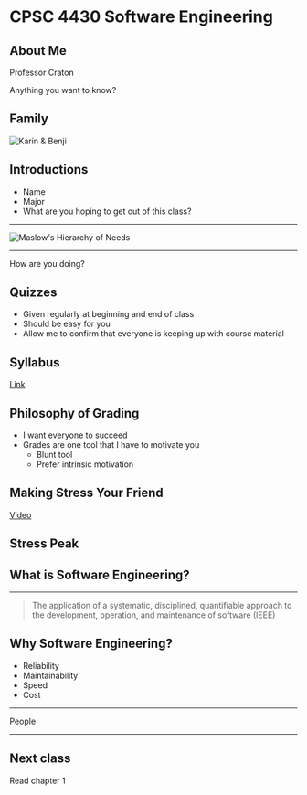 CPSC 4430 Software Engineering
==============================

About Me
--------

Professor Craton

Anything you want to know?

Family
------

![Karin & Benji](https://joncraton.com/public/benji-karin.jpg)

Introductions
-------------

- Name
- Major
- What are you hoping to get out of this class?

---

![Maslow's Hierarchy of Needs](https://upload.wikimedia.org/wikipedia/commons/thumb/e/ea/Maslow%27s_Hierarchy_of_Needs2.svg/634px-Maslow%27s_Hierarchy_of_Needs2.svg.png)

---

How are you doing?

Quizzes
-------

- Given regularly at beginning and end of class
- Should be easy for you
- Allow me to confirm that everyone is keeping up with course material

Syllabus
--------

[Link](../syllabus.html)

Philosophy of Grading
---------------------

- I want everyone to succeed
- Grades are one tool that I have to motivate you
    - Blunt tool
    - Prefer intrinsic motivation
    
Making Stress Your Friend
-------------------------

[Video](https://www.youtube.com/watch?v=RcGyVTAoXEU)

Stress Peak
-----------

What is Software Engineering?
-----------------------------

---

> The application of a systematic, disciplined, quantifiable approach to the development, operation, and maintenance of software (IEEE)

Why Software Engineering?
-------------------------

- Reliability
- Maintainability
- Speed
- Cost

---

People

---

Next class
----------

Read chapter 1
